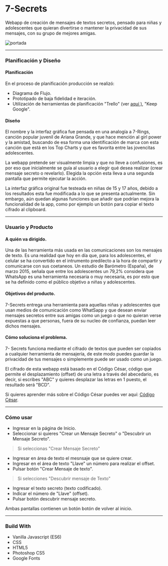 # 7-Secrets

Webapp de creación de mensajes de textos secretos, pensado para niñas y adolescentes que quieran divertirse o mantener la privacidad de sus mensajes, con su grupo de mejores amigas.

![portada](https://i.pinimg.com/originals/b0/3c/22/b03c2206a5fb606acd5c8003007daecf.png)

***
### Planificación y Diseño

#### Planificación

En el proceso de planificación producción se realizó:
* Diagrama de Flujo.
* Prototipado de baja fidelidad e iteración.
* Utilización de herramientas de planificación "Trello" (ver [aquí )](https://trello.com/b/2ZsRb2tk/cifrado-cesar), "Keep Google".

#### Diseño
El nombre y la interfaz gráfica fue pensada en una analogía a 7-Rings, canción popular juvenil de Ariana Grande, y que hace mención al girl power y la amistad, buscando de esa forma una identificación de marca con esta canción que está en los Top Charts y que es favorita entre las jovencitas adolescentes.

La webapp pretende ser visualmente limpia y que no lleve a confusiones, es por eso que inicialmente se guía al usuario a elegir qué desea realizar (crear mensaje secreto o revelarlo). Elegida la opción esta lleva a una segunda pantalla que permite ejecutar la acción.

La interfaz gráfica original fue testeada en niñas de 15 y 17 años, debido a los resultados esta fue modificada a lo que se presenta actualmente. Sin embargo, aún quedan algunas funciones que añadir que podrían mejora la funcionalidad de la app, como por ejemplo un botón para copiar el texto cifrado al clipboard.


***

### Usuario y Producto

#### A quién va dirigido.

Una de las herramienta más usada en las comunicaciones son los mensajes de texto. Es una realidad que hoy en día que, para los adolescentes, el celular se ha convertido en el intrumento predilecto a la hora de compartir y comunicarse con sus coetaneos.  Un estudio de Barómetro (España), de marzo 2015, señala que entre los adolescentes un 79,2% considera que WhatsApp es una herramienta necesaria o muy necesaria, es por esto que se ha definido como el público objetivo a niñas y adolescentes.


#### Objetivos del producto.
7-Secrets entrega una herramienta para aquellas niñas y adolescentes que usan medios de comunicación como WhatSapp y que desean enviar mensajes secretos entre sus amigas como un juego o que no quieran verse expuestas a que personas, fuera de su nucleo de confianza, puedan leer dichos mensajes.


#### Cómo soluciona el problema.
7- Secrets funciona mediante el cifrado de textos que pueden ser copiados a cualquier herramienta de mensajería, de este modo puedes guardar la privacidad de tus mensajes o simplemente puede ser usado como un juego. 

El cifrado de esta webapp está basado en el Código César, código que permite el desplazamiento (offset) de una letra a través del abecedario, es decir, si escribes "ABC" y quieres desplazar las letras en 1 puesto, el resultado será "BCD". 

Si quieres aprender más sobre el Código César puedes ver aquí: [Código César](https://en.wikipedia.org/wiki/Caesar_cipher).



***

### Cómo usar

* Ingresar en la página de Inicio.
* Seleccionar si quieres "Crear un Mensaje Secreto" o "Descubrir un Mensaje Secreto".
> Si seleccionas "Crear Mensaje Secreto"
* Ingresar en área de texto el mesnsaje que se quiere crear.
* Ingresar en el área de texto "Llave" un número para realizar el offset.
* Pulsar botón "Crear Mensaje de texto".
> Si selecciones "Descubrir mensaje de Texto"
* Ingresar el texto secreto (texto codificado).
* Indicar el número de "Llave" (offset).
* Pulsar botón descubrir mensaje secreto.

Ambas pantallas contienen un botón botón de volver al inicio.


***
### Build With
- Vanilla Javascript (ES6)
- CSS
- HTML5
- Photoshop CS5
- Google Fonts
